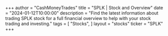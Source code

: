 +++
author = "CashMoneyTrades"
title = "SPLK | Stock and Overview"
date = "2024-01-12T10:00:00"
description = "Find the latest information about trading SPLK stock for a full financial overview to help with your stock trading and investing."
tags = [
"Stocks",
]
layout = "stocks"
ticker = "SPLK"
+++
        


    
        